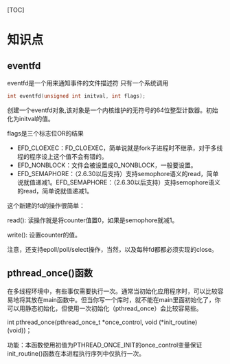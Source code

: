 [TOC]
# 知识点

## eventfd
eventfd是一个用来通知事件的文件描述符
只有一个系统调用

```C
int eventfd(unsigned int initval, int flags);
```

创建一个eventfd对象,该对象是一个内核维护的无符号的64位整型计数器。初始化为initval的值。

flags是三个标志位OR的结果
-  EFD_CLOEXEC：FD_CLOEXEC，简单说就是fork子进程时不继承，对于多线程的程序设上这个值不会有错的。
- EFD_NONBLOCK：文件会被设置成O_NONBLOCK，一般要设置。
- EFD_SEMAPHORE：（2.6.30以后支持）支持semophore语义的read，简单说就值递减1。EFD_SEMAPHORE：（2.6.30以后支持）支持semophore语义的read，简单说就值递减1。

这个新建的fd的操作很简单：

read(): 读操作就是将counter值置0，如果是semophore就减1。

write(): 设置counter的值。

注意，还支持epoll/poll/select操作，当然，以及每种fd都都必须实现的close。

## pthread_once()函数

在多线程环境中，有些事仅需要执行一次。通常当初始化应用程序时，可以比较容易地将其放在main函数中。但当你写一个库时，就不能在main里面初始化了，你可以用静态初始化，但使用一次初始化（pthread_once）会比较容易些。

int pthread_once(pthread_once_t *once_control, void (*init_routine) (void))；

功能：本函数使用初值为PTHREAD_ONCE_INIT的once_control变量保证init_routine()函数在本进程执行序列中仅执行一次。